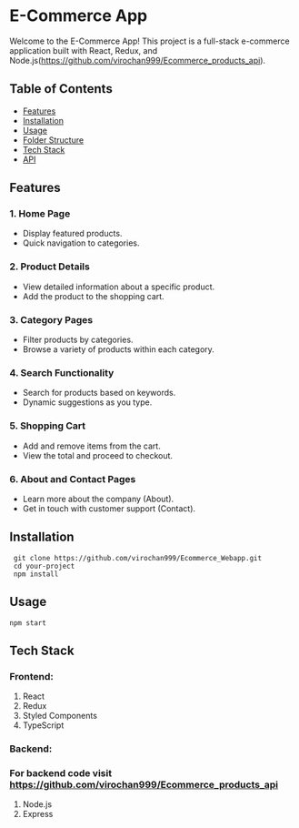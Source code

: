 # E-Commerce App

Welcome to the E-Commerce App! This project is a full-stack e-commerce application built with React, Redux, and Node.js(https://github.com/virochan999/Ecommerce_products_api).

## Table of Contents

- [Features](#features)
- [Installation](#installation)
- [Usage](#usage)
- [Folder Structure](#folder-structure)
- [Tech Stack](#tech-stack)
- [API](#api)

## Features

### 1. Home Page

- Display featured products.
- Quick navigation to categories.

### 2. Product Details

- View detailed information about a specific product.
- Add the product to the shopping cart.

### 3. Category Pages

- Filter products by categories.
- Browse a variety of products within each category.

### 4. Search Functionality

- Search for products based on keywords.
- Dynamic suggestions as you type.

### 5. Shopping Cart

- Add and remove items from the cart.
- View the total and proceed to checkout.

### 6. About and Contact Pages

- Learn more about the company (About).
- Get in touch with customer support (Contact).

## Installation

```
 git clone https://github.com/virochan999/Ecommerce_Webapp.git
 cd your-project
 npm install
```

## Usage

`npm start`

## Tech Stack

### Frontend:

1. React
2. Redux
3. Styled Components
4. TypeScript

### Backend:

### For backend code visit https://github.com/virochan999/Ecommerce_products_api

1. Node.js
2. Express
